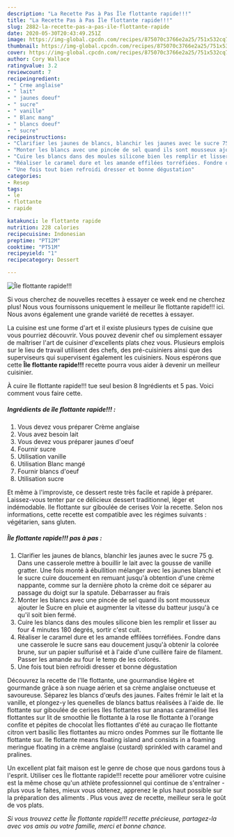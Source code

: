 ```yaml
---
description: "La Recette Pas à Pas Île flottante rapide!!!"
title: "La Recette Pas à Pas Île flottante rapide!!!"
slug: 2882-la-recette-pas-a-pas-ile-flottante-rapide
date: 2020-05-30T20:43:49.251Z
image: https://img-global.cpcdn.com/recipes/875070c3766e2a25/751x532cq70/ile-flottante-rapide-photo-principale-de-la-recette.jpg
thumbnail: https://img-global.cpcdn.com/recipes/875070c3766e2a25/751x532cq70/ile-flottante-rapide-photo-principale-de-la-recette.jpg
cover: https://img-global.cpcdn.com/recipes/875070c3766e2a25/751x532cq70/ile-flottante-rapide-photo-principale-de-la-recette.jpg
author: Cory Wallace
ratingvalue: 3.2
reviewcount: 7
recipeingredient:
- " Crme anglaise"
- " lait"
- " jaunes doeuf"
- " sucre"
- " vanille"
- " Blanc mang"
- " blancs doeuf"
- " sucre"
recipeinstructions:
- "Clarifier les jaunes de blancs, blanchir les jaunes avec le sucre 75 g. Dans une casserole mettre à bouillir le lait avec la gousse de vanille gratter. Une fois monté à ébullition mélanger avec les jaunes blanchi et le sucre cuire doucement en remuant jusqu&#39;à obtention d&#39;une crème nappante, comme sur la dernière photo la crème doit ce séparer au passage du doigt sur la spatule. Débarrasser au frais"
- "Monter les blancs avec une pincée de sel quand ils sont mousseux ajouter le Sucre en pluie et augmenter la vitesse du batteur jusqu&#39;à ce qu&#39;il soit bien fermé."
- "Cuire les blancs dans des moules silicone bien les remplir et lisser au four 4 minutes 180 degrés, sortir c&#39;est cuit."
- "Réaliser le caramel dure et les amande effilées torréfiées. Fondre dans une casserole le sucre sans eau doucement jusqu&#39;à obtenir la colorée brune, sur un papier sulfurisé et à l&#39;aide d&#39;une cuillère faire de filament. Passer les amande au four le temp de les colorés."
- "Une fois tout bien refroidi dresser et bonne dégustation"
categories:
- Resep
tags:
- le
- flottante
- rapide

katakunci: le flottante rapide 
nutrition: 228 calories
recipecuisine: Indonesian
preptime: "PT12M"
cooktime: "PT51M"
recipeyield: "1"
recipecategory: Dessert

---
```



![Île flottante rapide!!!](https://img-global.cpcdn.com/recipes/875070c3766e2a25/751x532cq70/ile-flottante-rapide-photo-principale-de-la-recette.jpg)

Si vous cherchez de nouvelles recettes à essayer ce week end ne cherchez plus! Nous vous fournissons uniquement le meilleur île flottante rapide!!! ici. Nous avons également une grande variété de recettes à essayer.

La cuisine est une forme d'art et il existe plusieurs types de cuisine que vous pourriez découvrir. Vous pouvez devenir chef ou simplement essayer de maîtriser l'art de cuisiner d'excellents plats chez vous. Plusieurs emplois sur le lieu de travail utilisent des chefs, des pré-cuisiniers ainsi que des superviseurs qui supervisent également les cuisiniers. Nous espérons que cette <strong> Île flottante rapide!!! </strong> recette pourra vous aider à devenir un meilleur cuisinier.

<!--inarticleads1-->

À cuire île flottante rapide!!! tue seul besion 8 Ingrédients et 5 pas. Voici comment vous faire cette.

##### Ingrédients de île flottante rapide!!! :

1. Vous devez vous préparer  Crème anglaise
1. Vous avez besoin  lait
1. Vous devez vous préparer  jaunes d&#39;oeuf
1. Fournir  sucre
1. Utilisation  vanille
1. Utilisation  Blanc mangé
1. Fournir  blancs d&#39;oeuf
1. Utilisation  sucre


Et même à l&#39;improviste, ce dessert reste très facile et rapide à préparer. Laissez-vous tenter par ce délicieux dessert traditionnel, léger et indémodable. Ile flottante sur giboulée de cerises Voir la recette. Selon nos informations, cette recette est compatible avec les régimes suivants : végétarien, sans gluten. 

<!--inarticleads2-->

##### Île flottante rapide!!! pas à pas :

1. Clarifier les jaunes de blancs, blanchir les jaunes avec le sucre 75 g. Dans une casserole mettre à bouillir le lait avec la gousse de vanille gratter. Une fois monté à ébullition mélanger avec les jaunes blanchi et le sucre cuire doucement en remuant jusqu&#39;à obtention d&#39;une crème nappante, comme sur la dernière photo la crème doit ce séparer au passage du doigt sur la spatule. Débarrasser au frais
1. Monter les blancs avec une pincée de sel quand ils sont mousseux ajouter le Sucre en pluie et augmenter la vitesse du batteur jusqu&#39;à ce qu&#39;il soit bien fermé.
1. Cuire les blancs dans des moules silicone bien les remplir et lisser au four 4 minutes 180 degrés, sortir c&#39;est cuit.
1. Réaliser le caramel dure et les amande effilées torréfiées. Fondre dans une casserole le sucre sans eau doucement jusqu&#39;à obtenir la colorée brune, sur un papier sulfurisé et à l&#39;aide d&#39;une cuillère faire de filament. Passer les amande au four le temp de les colorés.
1. Une fois tout bien refroidi dresser et bonne dégustation


Découvrez la recette de l&#39;Ile flottante, une gourmandise légère et gourmande grâce à son nuage aérien et sa crème anglaise onctueuse et savoureuse. Séparez les blancs d&#39;œufs des jaunes. Faites frémir le lait et la vanille, et plongez-y les quenelles de blancs battus réalisées à l&#39;aide de. Ile flottante sur giboulée de cerises Iles flottantes sur ananas caramélisé Iles flottantes sur lit de smoothie Île flottante à la rose Ile flottante à l&#39;orange confite et pépites de chocolat Îles flottantes d&#39;été au curaçao Ile flottante citron vert basilic Iles flottantes au micro ondes Pommes sur île flottante Ile flottante sur. Ile flottante means floating island and consists in a foaming meringue floating in a crème anglaise (custard) sprinkled with caramel and pralines. 

<!--inarticleads1-->

<p>
Un excellent plat fait maison est le genre de chose que nous gardons tous à l'esprit. Utiliser ces Île flottante rapide!!! recette pour améliorer votre cuisine est la même chose qu'un athlète professionnel qui continue de s'entraîner - plus vous le faites, mieux vous obtenez, apprenez le plus haut possible sur la préparation des aliments . Plus vous avez de recette, meilleur sera le goût de vos plats.
</p>

<p>
<i>Si vous trouvez cette Île flottante rapide!!! recette précieuse, partagez-la avec vos amis ou votre famille, merci et bonne chance.</i>
</p>
